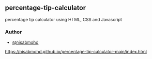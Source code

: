 ## percentage-tip-calculator
percentage tip calculator using HTML, CSS and Javascript

### Author
- [@nisabmohd](https://github.com/nisabmohd)


https://nisabmohd.github.io/percentage-tip-calculator-main/index.html
